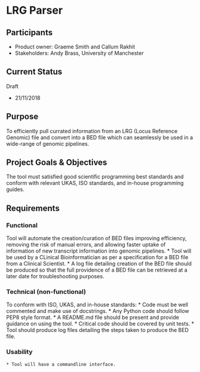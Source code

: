 # LRG Parser
## Participants
- Product owner: Graeme Smith and Callum Rakhit
- Stakeholders: Andy Brass, University of Manchester

## Current Status
Draft
- 21/11/2018

## Purpose
To efficiently pull currated information from an LRG (Locus Reference Genomic) file and convert into a BED file which can seamlessly be used in a wide-range of genomic pipelines.

## Project Goals & Objectives
The tool must satisfied good scientific programming best standards and conform with relevant UKAS, ISO standards, and in-house programming guides.

## Requirements
### Functional
Tool will automate the creation/curation of BED files improving efficiency, removing the risk of manual errors, and allowing faster uptake of information of new transcript information into genomic pipelines.
	* Tool will be used by a CLinical Bioinformatician as per a specification for a BED file from a Clinical Scientist.
	* A log file detailing creation of the BED file should be produced so that the full providence of a BED file can be retrieved at a later date for troubleshooting purposes.

### Technical (non-functional)
To conform with ISO, UKAS, and in-house standards:
	* Code must be well commented and make use of docstrings.
	* Any Python code should follow PEP8 style format.
	* A README.md file should be present and provide guidance on using the tool.
	* Critical code should be covered by unit tests.
	* Tool should produce log files detailing the steps taken to produce the BED file.

### Usability
	* Tool will have a commandline interface.